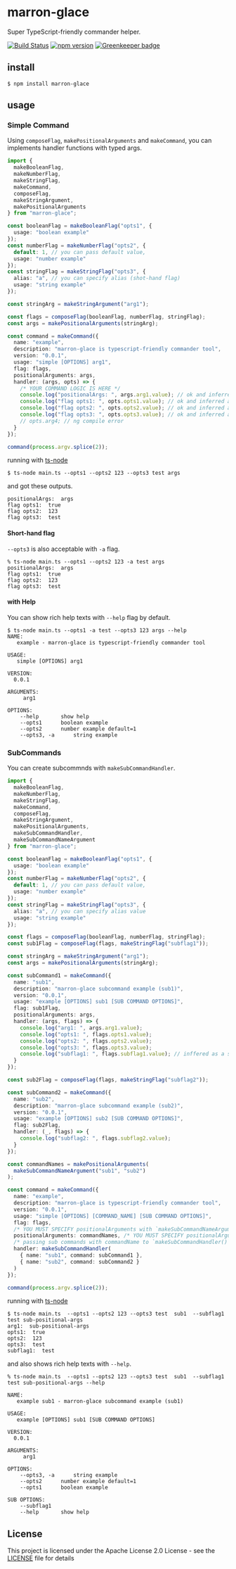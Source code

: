 # marron-glace

Super TypeScript-friendly commander helper.

[![Build Status](https://dev.azure.com/akito01070362/marron-glace/_apis/build/status/akito0107.marron-glace?branchName=master)](https://dev.azure.com/akito01070362/marron-glace/_build/latest?definitionId=4&branchName=master)
[![npm version](https://badge.fury.io/js/marron-glace.svg)](https://badge.fury.io/js/marron-glace) [![Greenkeeper badge](https://badges.greenkeeper.io/akito0107/marron-glace.svg)](https://greenkeeper.io/)

## install

```$xslt
$ npm install marron-glace
```

## usage

### Simple Command
Using `composeFlag`, `makePositionalArguments` and `makeCommand`, you can implements handler functions with typed args.
```ts
import {
  makeBooleanFlag,
  makeNumberFlag,
  makeStringFlag,
  makeCommand,
  composeFlag,
  makeStringArgument,
  makePositionalArguments
} from "marron-glace";

const booleanFlag = makeBooleanFlag("opts1", {
  usage: "boolean example"
});
const numberFlag = makeNumberFlag("opts2", {
  default: 1, // you can pass default value,
  usage: "number example"
});
const stringFlag = makeStringFlag("opts3", {
  alias: "a", // you can specify alias (shot-hand flag)
  usage: "string example"
});

const stringArg = makeStringArgument("arg1");

const flags = composeFlag(booleanFlag, numberFlag, stringFlag);
const args = makePositionalArguments(stringArg);

const command = makeCommand({
  name: "example",
  description: "marron-glace is typescript-friendly commander tool",
  version: "0.0.1",
  usage: "simple [OPTIONS] arg1",
  flag: flags,
  positionalArguments: args,
  handler: (args, opts) => {
    /* YOUR COMMAND LOGIC IS HERE */
    console.log("positionalArgs: ", args.arg1.value); // ok and inferred as string type
    console.log("flag opts1: ", opts.opts1.value); // ok and inferred as boolean type
    console.log("flag opts2: ", opts.opts2.value); // ok and inferred as number type
    console.log("flag opts3: ", opts.opts3.value); // ok and inferred as string type
    // opts.arg4; // ng compile error
  }
});

command(process.argv.splice(2));
```

running with [ts-node](https://github.com/TypeStrong/ts-node)
```$xslt
$ ts-node main.ts --opts1 --opts2 123 --opts3 test args
```

and got these outputs.
```$xslt
positionalArgs:  args
flag opts1:  true
flag opts2:  123
flag opts3:  test
```

#### Short-hand flag
`--opts3` is also acceptable with `-a` flag.

```$xslt
% ts-node main.ts --opts1 --opts2 123 -a test args
positionalArgs:  args
flag opts1:  true
flag opts2:  123
flag opts3:  test
```

#### with Help
You can show rich help texts with `--help` flag by default.

```$xslt
$ ts-node main.ts --opts1 -a test --opts3 123 args --help
NAME:
   example - marron-glace is typescript-friendly commander tool

USAGE:
   simple [OPTIONS] arg1

VERSION:
  0.0.1

ARGUMENTS:
	 arg1

OPTIONS:
	--help  	 show help
	--opts1  	 boolean example
	--opts2  	 number example	default=1
	--opts3, -a  	 string example
```

### SubCommands
You can create subcommnds with `makeSubCommandHandler`.

```ts
import {
  makeBooleanFlag,
  makeNumberFlag,
  makeStringFlag,
  makeCommand,
  composeFlag,
  makeStringArgument,
  makePositionalArguments,
  makeSubCommandHandler,
  makeSubCommandNameArgument
} from "marron-glace";

const booleanFlag = makeBooleanFlag("opts1", {
  usage: "boolean example"
});
const numberFlag = makeNumberFlag("opts2", {
  default: 1, // you can pass default value,
  usage: "number example"
});
const stringFlag = makeStringFlag("opts3", {
  alias: "a", // you can specify alias value
  usage: "string example"
});

const flags = composeFlag(booleanFlag, numberFlag, stringFlag);
const sub1Flag = composeFlag(flags, makeStringFlag("subflag1"));

const stringArg = makeStringArgument("arg1");
const args = makePositionalArguments(stringArg);

const subCommand1 = makeCommand({
  name: "sub1",
  description: "marron-glace subcommand example (sub1)",
  version: "0.0.1",
  usage: "example [OPTIONS] sub1 [SUB COMMAND OPTIONS]",
  flag: sub1Flag,
  positionalArguments: args,
  handler: (args, flags) => {
    console.log("arg1: ", args.arg1.value);
    console.log("opts1: ", flags.opts1.value);
    console.log("opts2: ", flags.opts2.value);
    console.log("opts3: ", flags.opts3.value);
    console.log("subflag1: ", flags.subflag1.value); // inffered as a string type
  }
});

const sub2Flag = composeFlag(flags, makeStringFlag("subflag2"));

const subCommand2 = makeCommand({
  name: "sub2",
  description: "marron-glace subcommand example (sub2)",
  version: "0.0.1",
  usage: "example [OPTIONS] sub2 [SUB COMMAND OPTIONS]",
  flag: sub2Flag,
  handler: (_, flags) => {
    console.log("subflag2: ", flags.subflag2.value);
  }
});

const commandNames = makePositionalArguments(
  makeSubCommandNameArgument("sub1", "sub2")
);

const command = makeCommand({
  name: "example",
  description: "marron-glace is typescript-friendly commander tool",
  version: "0.0.1",
  usage: "simple [OPTIONS] [COMMAND_NAME] [SUB COMMAND OPTIONS]",
  flag: flags,
  /* YOU MUST SPECIFY positionalArguments with `makeSubCommandNameArgument` */
  positionalArguments: commandNames, /* YOU MUST SPECIFY positionalArguments with `makeSubCommandNameArgument` */
  /* passing sub commands with commandName to `makeSubCommandHandler()` */
  handler: makeSubCommandHandler(
    { name: "sub1", command: subCommand1 },
    { name: "sub2", command: subCommand2 }
  )
});

command(process.argv.splice(2));
```

running with [ts-node](https://github.com/TypeStrong/ts-node)
```
$ ts-node main.ts  --opts1 --opts2 123 --opts3 test  sub1  --subflag1 test sub-positional-args
arg1:  sub-positional-args
opts1:  true
opts2:  123
opts3:  test
subflag1:  test
```

and also shows rich help texts with `--help`.

```$xslt
% ts-node main.ts  --opts1 --opts2 123 --opts3 test  sub1  --subflag1 test sub-positional-args --help

NAME:
   example sub1 - marron-glace subcommand example (sub1)

USAGE:
   example [OPTIONS] sub1 [SUB COMMAND OPTIONS]

VERSION:
  0.0.1

ARGUMENTS:
	 arg1

OPTIONS:
	--opts3, -a  	 string example
	--opts2  	 number example	default=1
	--opts1  	 boolean example

SUB OPTIONS:
	--subflag1
	--help  	 show help
```


## License

This project is licensed under the Apache License 2.0 License - see the [LICENSE](LICENSE) file for details
